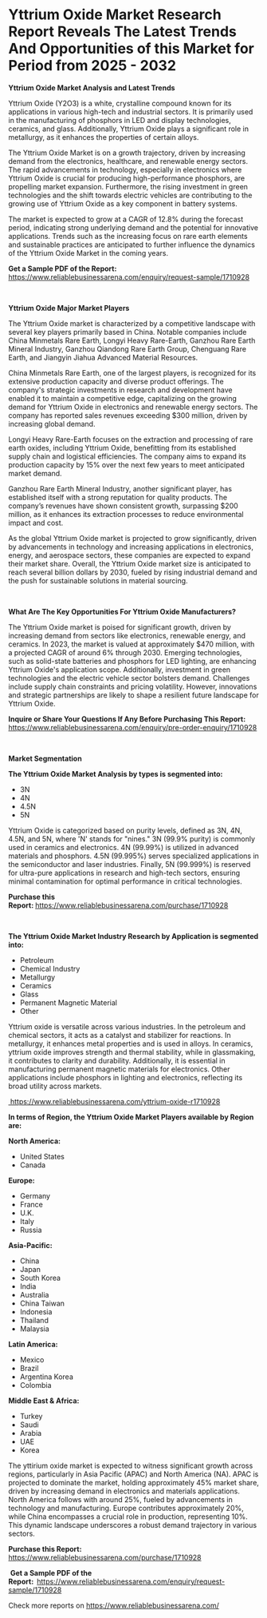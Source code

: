 <p><h1>Yttrium Oxide Market Research Report Reveals The Latest Trends And Opportunities of this Market for Period from 2025 - 2032</h1></p><p><strong>Yttrium Oxide Market Analysis and Latest Trends</strong></p>
<p><p>Yttrium Oxide (Y2O3) is a white, crystalline compound known for its applications in various high-tech and industrial sectors. It is primarily used in the manufacturing of phosphors in LED and display technologies, ceramics, and glass. Additionally, Yttrium Oxide plays a significant role in metallurgy, as it enhances the properties of certain alloys.</p><p>The Yttrium Oxide Market is on a growth trajectory, driven by increasing demand from the electronics, healthcare, and renewable energy sectors. The rapid advancements in technology, especially in electronics where Yttrium Oxide is crucial for producing high-performance phosphors, are propelling market expansion. Furthermore, the rising investment in green technologies and the shift towards electric vehicles are contributing to the growing use of Yttrium Oxide as a key component in battery systems.</p><p>The market is expected to grow at a CAGR of 12.8% during the forecast period, indicating strong underlying demand and the potential for innovative applications. Trends such as the increasing focus on rare earth elements and sustainable practices are anticipated to further influence the dynamics of the Yttrium Oxide Market in the coming years.</p></p>
<p><strong>Get a Sample PDF of the Report:&nbsp;</strong> <a href="https://www.reliablebusinessarena.com/enquiry/request-sample/1710928?utm_campaign=3024&utm_medium=2&utm_source=Github&utm_content=ia&utm_term=01042025&utm_id=yttrium-oxide">https://www.reliablebusinessarena.com/enquiry/request-sample/1710928</a></p>
<p>&nbsp;</p>
<p><strong>Yttrium Oxide Major Market Players</strong></p>
<p><p>The Yttrium Oxide market is characterized by a competitive landscape with several key players primarily based in China. Notable companies include China Minmetals Rare Earth, Longyi Heavy Rare-Earth, Ganzhou Rare Earth Mineral Industry, Ganzhou Qiandong Rare Earth Group, Chenguang Rare Earth, and Jiangyin Jiahua Advanced Material Resources.</p><p>China Minmetals Rare Earth, one of the largest players, is recognized for its extensive production capacity and diverse product offerings. The company's strategic investments in research and development have enabled it to maintain a competitive edge, capitalizing on the growing demand for Yttrium Oxide in electronics and renewable energy sectors. The company has reported sales revenues exceeding $300 million, driven by increasing global demand.</p><p>Longyi Heavy Rare-Earth focuses on the extraction and processing of rare earth oxides, including Yttrium Oxide, benefitting from its established supply chain and logistical efficiencies. The company aims to expand its production capacity by 15% over the next few years to meet anticipated market demand.</p><p>Ganzhou Rare Earth Mineral Industry, another significant player, has established itself with a strong reputation for quality products. The company’s revenues have shown consistent growth, surpassing $200 million, as it enhances its extraction processes to reduce environmental impact and cost.</p><p>As the global Yttrium Oxide market is projected to grow significantly, driven by advancements in technology and increasing applications in electronics, energy, and aerospace sectors, these companies are expected to expand their market share. Overall, the Yttrium Oxide market size is anticipated to reach several billion dollars by 2030, fueled by rising industrial demand and the push for sustainable solutions in material sourcing.</p></p>
<p>&nbsp;</p>
<p><strong>What Are The Key Opportunities For Yttrium Oxide Manufacturers?</strong></p>
<p><p>The Yttrium Oxide market is poised for significant growth, driven by increasing demand from sectors like electronics, renewable energy, and ceramics. In 2023, the market is valued at approximately $470 million, with a projected CAGR of around 6% through 2030. Emerging technologies, such as solid-state batteries and phosphors for LED lighting, are enhancing Yttrium Oxide's application scope. Additionally, investment in green technologies and the electric vehicle sector bolsters demand. Challenges include supply chain constraints and pricing volatility. However, innovations and strategic partnerships are likely to shape a resilient future landscape for Yttrium Oxide.</p></p>
<p><strong>Inquire or Share Your Questions If Any Before Purchasing This Report:</strong> <a href="https://www.reliablebusinessarena.com/enquiry/pre-order-enquiry/1710928?utm_campaign=3024&utm_medium=2&utm_source=Github&utm_content=ia&utm_term=01042025&utm_id=yttrium-oxide">https://www.reliablebusinessarena.com/enquiry/pre-order-enquiry/1710928</a></p>
<p>&nbsp;</p>
<p><strong>Market Segmentation</strong></p>
<p><strong>The Yttrium Oxide Market Analysis by types is segmented into:</strong></p>
<p><ul><li>3N</li><li>4N</li><li>4.5N</li><li>5N</li></ul></p>
<p><p>Yttrium Oxide is categorized based on purity levels, defined as 3N, 4N, 4.5N, and 5N, where 'N' stands for "nines." 3N (99.9% purity) is commonly used in ceramics and electronics. 4N (99.99%) is utilized in advanced materials and phosphors. 4.5N (99.995%) serves specialized applications in the semiconductor and laser industries. Finally, 5N (99.999%) is reserved for ultra-pure applications in research and high-tech sectors, ensuring minimal contamination for optimal performance in critical technologies.</p></p>
<p><strong>Purchase this Report:&nbsp;</strong><a href="https://www.reliablebusinessarena.com/purchase/1710928?utm_campaign=3024&utm_medium=2&utm_source=Github&utm_content=ia&utm_term=01042025&utm_id=yttrium-oxide">https://www.reliablebusinessarena.com/purchase/1710928</a></p>
<p>&nbsp;</p>
<p><strong>The Yttrium Oxide Market Industry Research by Application is segmented into:</strong></p>
<p><ul><li>Petroleum</li><li>Chemical Industry</li><li>Metallurgy</li><li>Ceramics</li><li>Glass</li><li>Permanent Magnetic Material</li><li>Other</li></ul></p>
<p><p>Yttrium oxide is versatile across various industries. In the petroleum and chemical sectors, it acts as a catalyst and stabilizer for reactions. In metallurgy, it enhances metal properties and is used in alloys. In ceramics, yttrium oxide improves strength and thermal stability, while in glassmaking, it contributes to clarity and durability. Additionally, it is essential in manufacturing permanent magnetic materials for electronics. Other applications include phosphors in lighting and electronics, reflecting its broad utility across markets.</p></p>
<p><a href="https://www.reliablebusinessarena.com/yttrium-oxide-r1710928?utm_campaign=3024&utm_medium=2&utm_source=Github&utm_content=ia&utm_term=01042025&utm_id=yttrium-oxide">&nbsp;https://www.reliablebusinessarena.com/yttrium-oxide-r1710928</a></p>
<p><strong>In terms of Region, the Yttrium Oxide Market Players available by Region are:</strong></p>
<p>
    <p> <strong> North America: </strong>
        <ul>
            <li>United States</li>
            <li>Canada</li>
        </ul>
        </p> 
    <p> <strong> Europe: </strong>
        <ul>
            <li>Germany</li>
            <li>France</li>
            <li>U.K.</li>
            <li>Italy</li>
            <li>Russia</li>
        </ul>
        </p> 
    <p> <strong> Asia-Pacific: </strong>
        <ul>
            <li>China</li>
            <li>Japan</li>
            <li>South Korea</li>
            <li>India</li>
            <li>Australia</li>
            <li>China Taiwan</li>
            <li>Indonesia</li>
            <li>Thailand</li>
            <li>Malaysia</li>
        </ul>
        </p> 
    <p> <strong> Latin America: </strong>
        <ul>
            <li>Mexico</li>
            <li>Brazil</li>
            <li>Argentina Korea</li>
            <li>Colombia</li>
        </ul>
        </p> 
    <p> <strong> Middle East & Africa: </strong>
        <ul>
            <li>Turkey</li>
            <li>Saudi</li>
            <li>Arabia</li>
            <li>UAE</li>
            <li>Korea</li>
        </ul>
    </p>
    </p>
<p><p>The yttirium oxide market is expected to witness significant growth across regions, particularly in Asia Pacific (APAC) and North America (NA). APAC is projected to dominate the market, holding approximately 45% market share, driven by increasing demand in electronics and materials applications. North America follows with around 25%, fueled by advancements in technology and manufacturing. Europe contributes approximately 20%, while China encompasses a crucial role in production, representing 10%. This dynamic landscape underscores a robust demand trajectory in various sectors.</p></p>
<p><strong>Purchase this Report: </strong><a href="https://www.reliablebusinessarena.com/purchase/1710928?utm_campaign=3024&utm_medium=2&utm_source=Github&utm_content=ia&utm_term=01042025&utm_id=yttrium-oxide">https://www.reliablebusinessarena.com/purchase/1710928</a></p>
<p>&nbsp;<strong>Get a Sample PDF of the Report:&nbsp;&nbsp;</strong><a href="https://www.reliablebusinessarena.com/enquiry/request-sample/1710928?utm_campaign=3024&utm_medium=2&utm_source=Github&utm_content=ia&utm_term=01042025&utm_id=yttrium-oxide">https://www.reliablebusinessarena.com/enquiry/request-sample/1710928</a></p>
<p><strong></strong></p>
<p>Check more reports on <a href="https://www.reliablebusinessarena.com/?utm_campaign=3024&utm_medium=2&utm_source=Github&utm_content=ia&utm_term=01042025&utm_id=yttrium-oxide">https://www.reliablebusinessarena.com/</a></p>